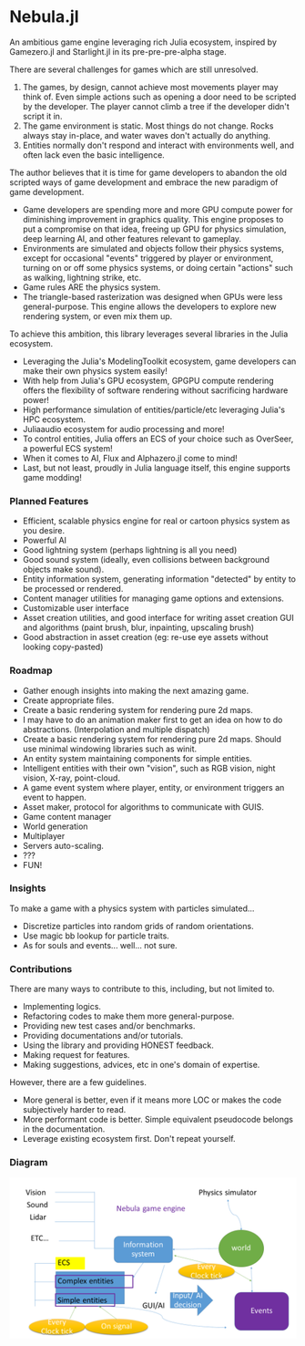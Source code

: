 # Nebula.jl #
An ambitious game engine leveraging rich Julia ecosystem, inspired by Gamezero.jl and Starlight.jl in its pre-pre-pre-alpha stage.

There are several challenges for games which are still unresolved.

1. The games, by design, cannot achieve most movements player may think of. Even simple actions such as opening a door need to be scripted by the developer. The player cannot climb a tree if the developer didn't script it in.
2. The game environment is static. Most things do not change. Rocks always stay in-place, and water waves don't actually do anything.
3. Entities normally don't respond and interact with environments well, and often lack even the basic intelligence.


The author believes that it is time for game developers to abandon the old scripted ways of game development and embrace the new paradigm of game development. 
* Game developers are spending more and more GPU compute power for diminishing improvement in graphics quality. This engine proposes to put a compromise on that idea, freeing up GPU for physics simulation, deep learning AI, and other features relevant to gameplay.
* Environments are simulated and objects follow their physics systems, except for occasional "events" triggered by player or environment, turning on or off some physics systems, or doing certain "actions" such as walking, lightning strike, etc.
* Game rules ARE the physics system. 
* The triangle-based rasterization was designed when GPUs were less general-purpose. This engine allows the developers to explore new rendering system, or even mix them up.


To achieve this ambition, this library leverages several libraries in the Julia ecosystem.
* Leveraging the Julia's ModelingToolkit ecosystem, game developers can make their own physics system easily!
* With help from Julia's GPU ecosystem, GPGPU compute rendering offers the flexibility of software rendering without sacrificing hardware power!
* High performance simulation of entities/particle/etc leveraging Julia's HPC ecosystem.
* Juliaaudio ecosystem for audio processing and more!
* To control entities, Julia offers an ECS of your choice such as OverSeer, a powerful ECS system!
* When it comes to AI, Flux and Alphazero.jl come to mind!
* Last, but not least, proudly in Julia language itself, this engine supports game modding!
### Planned Features #

* Efficient, scalable physics engine for real or cartoon physics system as you desire. 
* Powerful AI
* Good lightning system (perhaps lightning is all you need)
* Good sound system (ideally, even collisions between background objects make sound).
* Entity information system, generating information "detected" by entity to be processed or rendered.
* Content manager utilities for managing game options and extensions.
* Customizable user interface
* Asset creation utilities, and good interface for writing asset creation GUI and algorithms (paint brush, blur, inpainting, upscaling brush)
* Good abstraction in asset creation (eg: re-use eye assets without looking copy-pasted) 
### Roadmap

* Gather enough insights into making the next amazing game.
* Create appropriate files.
* Create a basic rendering system for rendering pure 2d maps.
* I may have to do an animation maker first to get an idea on how to do abstractions. (Interpolation and multiple dispatch)
* Create a basic rendering system for rendering pure 2d maps. Should use minimal windowing libraries such as winit.
* An entity system maintaining components for simple entities.
* Intelligent entities with their own "vision", such as RGB vision, night vision, X-ray, point-cloud.
* A game event system where player, entity, or environment triggers an event to happen.
* Asset maker, protocol for algorithms to communicate with GUIS.
* Game content manager
* World generation
* Multiplayer
* Servers auto-scaling.
* ???
* FUN!

### Insights
To make a game with a physics system with particles simulated...
* Discretize particles into random grids of random orientations.
* Use magic bb lookup for particle traits.
* As for souls and events... well... not sure.

### Contributions
There are many ways to contribute to this, including, but not limited to.

* Implementing logics.
* Refactoring codes to make them more general-purpose.
* Providing new test cases and/or benchmarks.
* Providing documentations and/or tutorials.
* Using the library and providing HONEST feedback.
* Making request for features.
* Making suggestions, advices, etc in one's domain of expertise.

However, there are a few guidelines.
* More general is better, even if it means more LOC or makes the code subjectively harder to read.
* More performant code is better. Simple equivalent pseudocode belongs in the documentation.
* Leverage existing ecosystem first. Don't repeat yourself.

### Diagram
![Diagram](/Diagram/Crude_plan.png)
